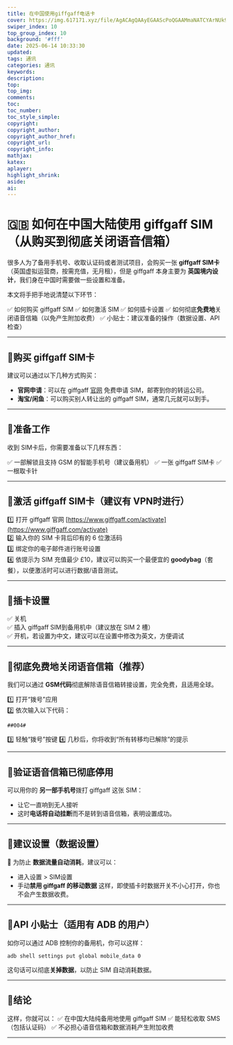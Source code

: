 ```yaml
---
title: 在中国使用giffgaff电话卡
cover: https://img.617171.xyz/file/AgACAgQAAyEGAAScPoQGAAMmaNATCYArNUk9h166ZGmLAVHZJzwAArbIMRtSUYFSFeRU0vwOqN4BAAMCAAN5AAM2BA.png
swiper_index: 10
top_group_index: 10
background: '#fff'
date: 2025-06-14 10:33:30
updated:
tags: 通讯
categories: 通讯
keywords:
description:
top:
top_img:
comments:
toc:
toc_number:
toc_style_simple:
copyright:
copyright_author:
copyright_author_href:
copyright_url:
copyright_info:
mathjax:
katex:
aplayer:
highlight_shrink:
aside:
ai:
---
```

# 🇬🇧 如何在中国大陆使用 giffgaff SIM（从购买到彻底关闭语音信箱）

很多人为了备用手机号、收取认证码或者测试项目，会购买一张 **giffgaff SIM卡**（英国虚拟运营商，按需充值，无月租），但是 giffgaff 本身主要为 **英国境内设计**，我们身在中国时需要做一些设置和准备。

本文将手把手地说清楚以下环节：

✅ 如何购买 giffgaff SIM
✅ 如何激活 SIM
✅ 如何插卡设置
✅ 如何彻底**免费地**关闭语音信箱（以免产生附加收费）
✅ 小贴士：建议准备的操作（数据设置、API 检查）

---

## 🔹购买 giffgaff SIM卡

建议可以通过以下几种方式购买：

- **官网申请**：可以在 giffgaff [官网](https://www.giffgaff.com/) 免费申请 SIM，邮寄到你的转运公司。
- **淘宝/闲鱼**：可以购买别人转让出的 giffgaff SIM，通常几元就可以到手。

---

## 🔹准备工作

收到 SIM卡后，你需要准备以下几样东西：

✅ 一部解锁且支持 GSM 的智能手机号（建议备用机）
✅ 一张 giffgaff SIM卡
✅ 一根取卡针

---

## 🔹激活 giffgaff SIM卡（建议有 VPN时进行）

1️⃣ 打开 giffgaff 官网 [https://www.giffgaff.com/activate](https://www.giffgaff.com/activate)  
2️⃣ 输入你的 SIM 卡背后印有的 6 位激活码  
3️⃣ 绑定你的电子邮件进行账号设置  
4️⃣ 依提示为 SIM 充值最少 £10，建议可以购买一个最便宜的 **goodybag**（套餐），以便激活时可以进行数据/语音测试。

---

## 🔹插卡设置

✅ 关机  
✅ 插入 giffgaff SIM到备用机中（建议放在 SIM 2 槽）  
✅ 开机，若设置为中文，建议可以在设置中修改为英文，方便调试  

---

## 🔹彻底免费地关闭语音信箱（推荐）

我们可以通过 **GSM代码**彻底解除语音信箱转接设置，完全免费，且适用全球。

1️⃣ 打开“拨号”应用  
2️⃣ 依次输入以下代码：
```shell
##004#
````

3️⃣ 轻触“拨号”按键
4️⃣ 几秒后，你将收到“所有转移均已解除”的提示

---

## 🔹验证语音信箱已彻底停用

可以用你的 **另一部手机号**拨打 giffgaff 这张 SIM：

* 让它一直响到无人接听
* 这时**电话将自动挂断**而不是转到语音信箱，表明设置成功。

---

## 🔹建议设置（数据设置）

🚀 为防止 **数据流量自动消耗**，建议可以：

* 进入设置 > SIM设置
* 手动**禁用 giffgaff 的移动数据**
  这样，即使插卡时数据开关不小心打开，你也不会产生数据收费。

---

## 🔹API 小贴士（适用有 ADB 的用户）

如你可以通过 ADB 控制你的备用机，你可以这样：

```shell
adb shell settings put global mobile_data 0
```

这句话可以彻底**关掉数据**，以防止 SIM 自动消耗数据。

---

## 🔹结论

这样，你就可以：
✅ 在中国大陆纯备用地使用 giffgaff SIM
✅ 能轻松收取 SMS（包括认证码）
✅ 不必担心语音信箱和数据消耗产生附加收费

---
